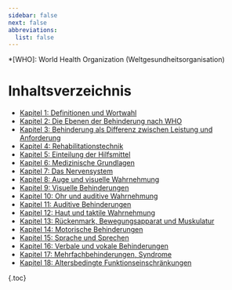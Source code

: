 ```yaml
---
sidebar: false
next: false
abbreviations:
  list: false
---
```


<!-- prettier-ignore -->
*[WHO]: World Health Organization (Weltgesundheitsorganisation)

# Inhaltsverzeichnis

- [Kapitel 1: Definitionen und Wortwahl](chapter1.md)
- [Kapitel 2: Die Ebenen der Behinderung nach WHO](chapter2.md)
- [Kapitel 3: Behinderung als Differenz zwischen Leistung und Anforderung](chapter3.md)
- [Kapitel 4: Rehabilitationstechnik](chapter4.md)
- [Kapitel 5: Einteilung der Hilfsmittel](chapter5.md)
- [Kapitel 6: Medizinische Grundlagen](chapter6.md)
- [Kapitel 7: Das Nervensystem](chapter7.md)
- [Kapitel 8: Auge und visuelle Wahrnehmung](chapter8.md)
- [Kapitel 9: Visuelle Behinderungen](chapter9.md)
- [Kapitel 10: Ohr und auditive Wahrnehmung](chapter10.md)
- [Kapitel 11: Auditive Behinderungen](chapter11.md)
- [Kapitel 12: Haut und taktile Wahrnehmung](chapter12.md)
- [Kapitel 13: Rückenmark, Bewegungsapparat und Muskulatur](chapter13.md)
- [Kapitel 14: Motorische Behinderungen](chapter14.md)
- [Kapitel 15: Sprache und Sprechen](chapter15.md)
- [Kapitel 16: Verbale und vokale Behinderungen](chapter16.md)
- [Kapitel 17: Mehrfachbehinderungen, Syndrome](chapter17.md)
- [Kapitel 18: Altersbedingte Funktionseinschränkungen](chapter18.md)

{.toc}
